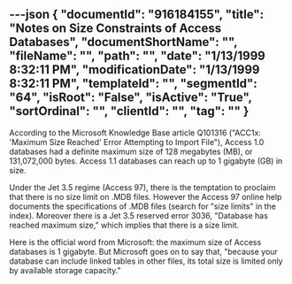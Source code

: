 ---json
{
  "documentId": "916184155",
  "title": "Notes on Size Constraints of Access Databases",
  "documentShortName": "",
  "fileName": "",
  "path": "",
  "date": "1/13/1999 8:32:11 PM",
  "modificationDate": "1/13/1999 8:32:11 PM",
  "templateId": "",
  "segmentId": "64",
  "isRoot": "False",
  "isActive": "True",
  "sortOrdinal": "",
  "clientId": "",
  "tag": ""
}
---

According to the Microsoft Knowledge Base article Q101316 (&quot;ACC1x: 'Maximum Size Reached' Error Attempting to Import File&quot;), Access 1.0 databases had a definite maximum size of 128 megabytes (MB), or 131,072,000 bytes. Access 1.1 databases can reach up to 1 gigabyte (GB) in size.

Under the Jet 3.5 regime (Access 97), there is the temptation to proclaim that there is no size limit on .MDB files. However the Access 97 online help documents the specifications of .MDB files (search for &quot;size limits&quot; in the index). Moreover there is a Jet 3.5 reserved error 3036, &quot;Database has reached maximum size,&quot; which implies that there is a size limit.

Here is the official word from Microsoft: the maximum size of Access databases is 1 gigabyte. But Microsoft goes on to say that, &quot;because your database can include linked tables in other files, its total size is limited only by available storage capacity.&quot;
